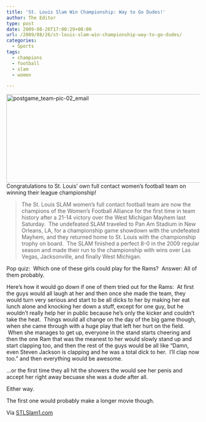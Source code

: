 ```yaml
---
title: 'St. Louis Slam Win Championship: Way to Go Dudes!'
author: The Editor
type: post
date: 2009-08-26T17:00:29+00:00
url: /2009/08/26/st-louis-slam-win-championship-way-to-go-dudes/
categories:
  - Sports
tags:
  - champions
  - football
  - slam
  - women

---
```

[<img class="aligncenter size-full wp-image-1530" title="postgame_team-pic-02_email" src="http://punchingkitty.com/wp-content/uploads/2009/08/postgame_team-pic-02_email.jpg" alt="postgame_team-pic-02_email" width="600" height="231" srcset="http://media.punchingkitty.com/wordpress/2009/08/postgame_team-pic-02_email.jpg 600w, http://media.punchingkitty.com/wordpress/2009/08/postgame_team-pic-02_email-300x115.jpg 300w" sizes="(max-width: 600px) 100vw, 600px" />][1]Congratulations to St. Louis&#8217; own full contact women&#8217;s football team on winning their league championship!

> The St. Louis SLAM women&#8217;s full contact football team are now the champions of the Women&#8217;s Football Alliance for the first time in team history after a 21-14 victory over the West Michigan Mayhem last Saturday.  The undefeated SLAM traveled to Pan Am Stadium in New Orleans, LA, for a championship game showdown with the undefeated Mayhem, and they returned home to St. Louis with the championship trophy on board.  The SLAM finished a perfect 8-0 in the 2009 regular season and made their run to the championship with wins over Las Vegas, Jacksonville, and finally West Michigan.

Pop quiz:  Which one of these girls could play for the Rams?  Answer: All of them probably.

Here&#8217;s how it would go down if one of them tried out for the Rams:  At first the guys would all laugh at her and then once she made the team, they would turn very serious and start to be all dicks to her by making her eat lunch alone and knocking her down a stuff, except for one guy, but he wouldn&#8217;t really help her in public because he&#8217;s only the kicker and couldn&#8217;t take the heat.  Things would all change on the day of the big game though, when she came through with a huge play that left her hurt on the field.  When she manages to get up, everyone in the stand starts cheering and then the one Ram that was the meanest to her would slowly stand up and start clapping too, and then the rest of the guys would be all like &#8220;Damn, even Steven Jackson is clapping and he was a total dick to her.  I&#8217;ll clap now too.&#8221; and then everything would be awesome.

&#8230;or the first time they all hit the showers the would see her penis and accept her right away becuase she was a dude after all.

Either way.

The first one would probably make a longer movie though.

Via [STLSlam1.com][2]

 [1]: http://punchingkitty.com/wp-content/uploads/2009/08/postgame_team-pic-02_email.jpg
 [2]: http://stlslam1.com